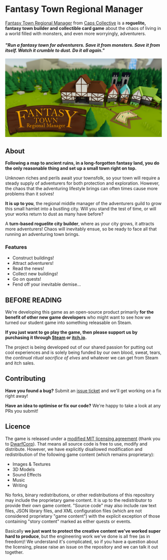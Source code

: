 # Fantasy Town Regional Manager

[Fantasy Town Regional Manager](https://store.steampowered.com/app/1524530/Fantasy_Town_Regional_Manager/) from [Caps Collective](https://caps-collective.itch.io) is a **roguelite, fantasy town builder and collectible card game** about the chaos of living in a world filled with monsters, and even more worryingly, adventurers.

#### _"Run a fantasy town for adventurers. Save it from monsters. Save it from itself. Watch it crumble to dust. Do it all again."_

![repo_banner](Designs/2D/Promotional/Github%20Banner.png)

## About

**Following a map to ancient ruins, in a long-forgotten fantasy land, you do the only reasonable thing and set up a small town right on top.**

Unknown riches and perils await your townsfolk, so your town will require a steady supply of adventurers for both protection and exploration. However, the chaos that the adventuring lifestyle brings can often times cause more problems than it solves!

**It is up to you**, the regional middle manager of the adventurers guild to grow this small hamlet into a bustling city. Will you stand the test of time, or will your works return to dust as many have before?

A **turn-based roguelite city builder**, where as your city grows, it attracts more adventurers! Chaos will inevitably ensue, so be ready to face all that running an adventuring town brings.

### Features
- Construct buildings!
- Attract adventurers!
- Read the news!
- Collect new buildings!
- Go on quests!
- Fend off your inevitable demise...

## BEFORE READING

We're developing this game as an open-source product primarily **for the benefit of other new game developers** who might want to see how we turned our student game into something releasable on Steam.

**If you just want to go play the game, then please support us by purchasing it through [Steam](https://store.steampowered.com/app/1524530/Fantasy_Town_Regional_Manager/) or [itch.io](https://caps-collective.itch.io/ftrm).**

The project is being developed out of our shared passion for putting out cool experiences and is solely being funded by our own blood, sweat, tears, the _continual ritual sacrifice of elves_ and whatever we can get from Steam and itch sales.

## Contributing

**Have you found a bug?** Submit an [issue ticket](https://github.com/CapsCollective/ozymandias/issues/new/choose) and we'll get working on a fix right away!

**Have an idea to optimise or fix our code?** We're happy to take a look at any PRs you submit!

## Licence

The game is released under a [modified MIT licensing agreement](LICENCE) (thank you to [DwarfCorp](https://github.com/Blecki/dwarfcorp)). That means all source code is free to use, modify and distribute. However, we have explicitly disallowed modification and redistribution of the following game content (which remains proprietary):

- Images & Textures
- 3D Models
- Sound Effects
- Music
- Writing

No forks, binary redistributions, or other redistributions of this repository may include the proprietary game content. It is up to the redistributor to provide their own game content. "Source code" may also include raw text files, JSON library files, and XML configuration files (which are not considered proprietary "game content") with the explicit exception of those containing "story content" marked as either quests or events.

Basically **we just want to protect the creative content we've worked super hard to produce**, but the engineering work we've done is all free (as in freedom)! We understand it's complicated, so if you have a question about the licensing, please raise an issue on the repository and we can talk it out together.
